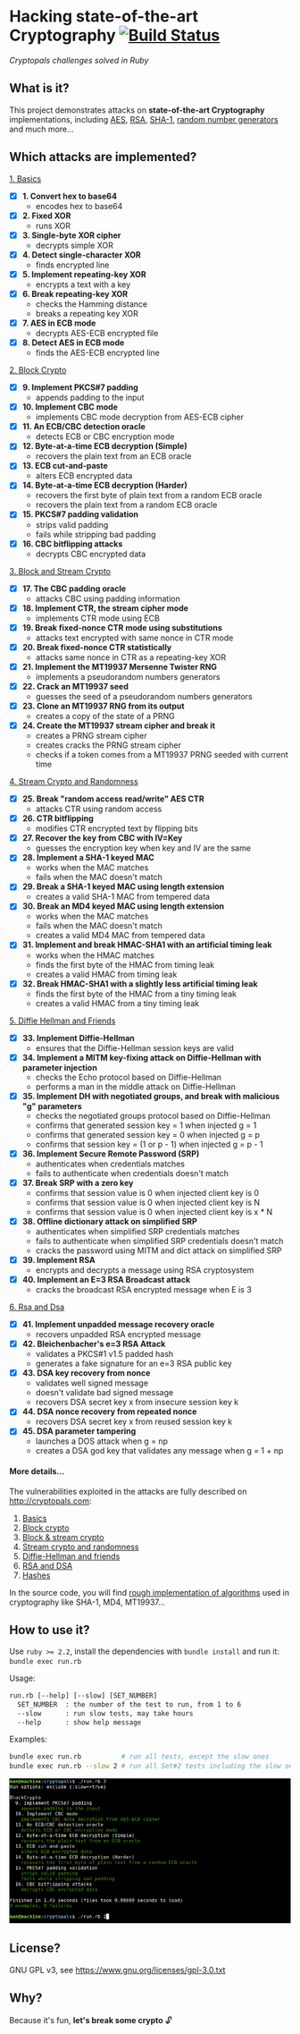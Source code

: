 # Hacking state-of-the-art Cryptography [![Build Status](https://travis-ci.org/yoeo/cryptopals.svg?branch=master)](https://travis-ci.org/yoeo/cryptopals)
*Cryptopals challenges solved in Ruby*

## What is it?

This project demonstrates attacks on **state-of-the-art
Cryptography** implementations, including
[AES](https://fr.wikipedia.org/wiki/Advanced_Encryption_Standard),
[RSA](https://en.wikipedia.org/wiki/RSA_%28cryptosystem%29),
[SHA-1](https://fr.wikipedia.org/wiki/SHA-1),
[random number generators](https://en.wikipedia.org/wiki/Mersenne_Twister)
and much more...

## Which attacks are implemented?

[1. Basics](lib/set_1_basics.rb)
  - [x] **1. Convert hex to base64**
    - encodes hex to base64
  - [x] **2. Fixed XOR**
    - runs XOR
  - [x] **3. Single-byte XOR cipher**
    - decrypts simple XOR
  - [x] **4. Detect single-character XOR**
    - finds encrypted line
  - [x] **5. Implement repeating-key XOR**
    - encrypts a text with a key
  - [x] **6. Break repeating-key XOR**
    - checks the Hamming distance
    - breaks a repeating key XOR
  - [x] **7. AES in ECB mode**
    - decrypts AES-ECB encrypted file
  - [x] **8. Detect AES in ECB mode**
    - finds the AES-ECB encrypted line

[2. Block Crypto](lib/set_2_block_crypto.rb)
  - [x] **9. Implement PKCS#7 padding**
    - appends padding to the input
  - [x] **10. Implement CBC mode**
    - implements CBC mode decryption from AES-ECB cipher
  - [x] **11. An ECB/CBC detection oracle**
    - detects ECB or CBC encryption mode
  - [x] **12. Byte-at-a-time ECB decryption (Simple)**
    - recovers the plain text from an ECB oracle
  - [x] **13. ECB cut-and-paste**
    - alters ECB encrypted data
  - [x] **14. Byte-at-a-time ECB decryption (Harder)**
    - recovers the first byte of plain text from a random ECB oracle
    - recovers the plain text from a random ECB oracle
  - [x] **15. PKCS#7 padding validation**
    - strips valid padding
    - fails while stripping bad padding
  - [x] **16. CBC bitflipping attacks**
    - decrypts CBC encrypted data

[3. Block and Stream Crypto](lib/set_3_block_and_stream_crypto.rb)
  - [x] **17. The CBC padding oracle**
    - attacks CBC using padding information
  - [x] **18. Implement CTR, the stream cipher mode**
    - implements CTR mode using ECB
  - [x] **19. Break fixed-nonce CTR mode using substitutions**
    - attacks text encrypted with same nonce in CTR mode
  - [x] **20. Break fixed-nonce CTR statistically**
    - attacks same nonce in CTR as a repeating-key XOR
  - [x] **21. Implement the MT19937 Mersenne Twister RNG**
    - implements a pseudorandom numbers generators
  - [x] **22. Crack an MT19937 seed**
    - guesses the seed of a pseudorandom numbers generators
  - [x] **23. Clone an MT19937 RNG from its output**
    - creates a copy of the state of a PRNG
  - [x] **24. Create the MT19937 stream cipher and break it**
    - creates a PRNG stream cipher
    - creates cracks the PRNG stream cipher
    - checks if a token comes from a MT19937 PRNG seeded with current time

[4. Stream Crypto and Randomness](lib/set_4_stream_crypto_and_randomness.rb)
  - [x] **25. Break "random access read/write" AES CTR**
    - attacks CTR using random access
  - [x] **26. CTR bitflipping**
    - modifies CTR encrypted text by flipping bits
  - [x] **27. Recover the key from CBC with IV=Key**
    - guesses the encryption key when key and IV are the same
  - [x] **28. Implement a SHA-1 keyed MAC**
    - works when the MAC matches
    - fails when the MAC doesn't match
  - [x] **29. Break a SHA-1 keyed MAC using length extension**
    - creates a valid SHA-1 MAC from tempered data
  - [x] **30. Break an MD4 keyed MAC using length extension**
    - works when the MAC matches
    - fails when the MAC doesn't match
    - creates a valid MD4 MAC from tempered data
  - [x] **31. Implement and break HMAC-SHA1 with an artificial timing leak**
    - works when the HMAC matches
    - finds the first byte of the HMAC from timing leak
    - creates a valid HMAC from timing leak
  - [x] **32. Break HMAC-SHA1 with a slightly less artificial timing leak**
    - finds the first byte of the HMAC from a tiny timing leak
    - creates a valid HMAC from a tiny timing leak

[5. Diffie Hellman and Friends](lib/set_5_diffie_hellman_and_friends.rb)
  - [x] **33. Implement Diffie-Hellman**
    - ensures that the Diffie-Hellman session keys are valid
  - [x] **34. Implement a MITM key-fixing attack on Diffie-Hellman with parameter injection**
    - checks the Echo protocol based on Diffie-Hellman
    - performs a man in the middle attack on Diffie-Hellman
  - [x] **35. Implement DH with negotiated groups, and break with malicious "g" parameters**
    - checks the negotiated groups protocol based on Diffie-Hellman
    - confirms that generated session key = 1 when injected g = 1
    - confirms that generated session key = 0 when injected g = p
    - confirms that session key = (1 or p - 1) when injected g = p - 1
  - [x] **36. Implement Secure Remote Password (SRP)**
    - authenticates when credentials matches
    - fails to authenticate when credentials doesn't match
  - [x] **37. Break SRP with a zero key**
    - confirms that session value is 0 when injected client key is 0
    - confirms that session value is 0 when injected client key is N
    - confirms that session value is 0 when injected client key is x * N
  - [x] **38. Offline dictionary attack on simplified SRP**
    - authenticates when simplified SRP credentials matches
    - fails to authenticate when simplified SRP credentials doesn't match
    - cracks the password using MITM and dict attack on simplified SRP
  - [x] **39. Implement RSA**
    - encrypts and decrypts a message using RSA cryptosystem
  - [x] **40. Implement an E=3 RSA Broadcast attack**
    - cracks the broadcast RSA encrypted message when E is 3

[6. Rsa and Dsa](lib/set_6_rsa_and_dsa.rb)
  - [x] **41. Implement unpadded message recovery oracle**
    - recovers unpadded RSA encrypted message
  - [x] **42. Bleichenbacher's e=3 RSA Attack**
    - validates a PKCS#1 v1.5 padded hash
    - generates a fake signature for an e=3 RSA public key
  - [x] **43. DSA key recovery from nonce**
    - validates well signed message
    - doesn't validate bad signed message
    - recovers DSA secret key x from insecure session key k
  - [x] **44. DSA nonce recovery from repeated nonce**
    - recovers DSA secret key x from reused session key k
  - [x] **45. DSA parameter tampering**
    - launches a DOS attack when g = np
    - creates a DSA god key that validates any message when g = 1 + np

#### More details...

The vulnerabilities exploited in the attacks
are fully described on http://cryptopals.com:

1. [Basics](http://cryptopals.com/sets/1)
2. [Block crypto](http://cryptopals.com/sets/2)
3. [Block & stream crypto](http://cryptopals.com/sets/3)
4. [Stream crypto and randomness](http://cryptopals.com/sets/4)
5. [Diffie-Hellman and friends](http://cryptopals.com/sets/5)
6. [RSA and DSA](http://cryptopals.com/sets/6)
7. [Hashes](http://cryptopals.com/sets/7)

In the source code, you will find
[rough implementation of algorithms](lib/impl)
used in cryptography like SHA-1, MD4, MT19937...

## How to use it?

Use ```ruby >= 2.2```,
install the dependencies with ```bundle install``` and run it:
```bundle exec run.rb```

Usage:

```
run.rb [--help] [--slow] [SET_NUMBER]
  SET_NUMBER  : the number of the test to run, from 1 to 6
  --slow      : run slow tests, may take hours
  --help      : show help message
```

Examples:
```bash
bundle exec run.rb          # run all tests, except the slow ones
bundle exec run.rb --slow 2 # run all Set#2 tests including the slow ones
```

![Alt text](data/screen.png)

## License?

GNU GPL v3, see https://www.gnu.org/licenses/gpl-3.0.txt

## Why?

Because it's fun, **let's break some crypto** :unlock:
